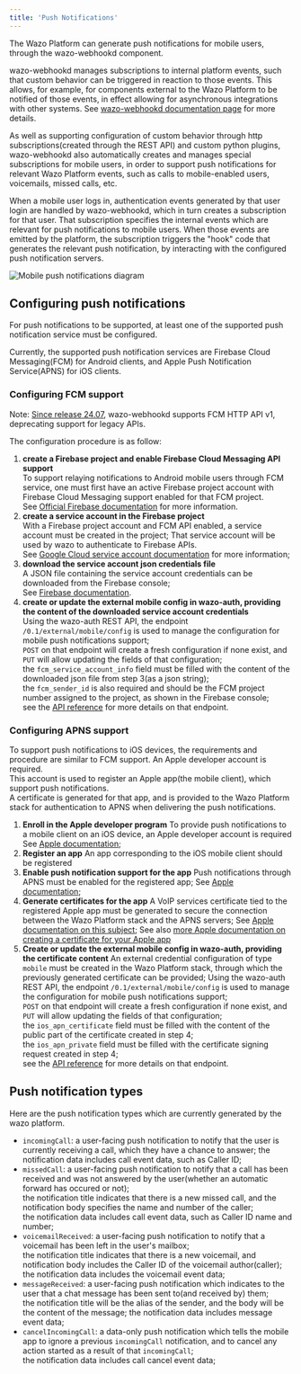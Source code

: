 ```yaml
---
title: 'Push Notifications'
---
```


The Wazo Platform can generate push notifications for mobile users, through the wazo-webhookd
component.

wazo-webhookd manages subscriptions to internal platform events, such that custom behavior can be
triggered in reaction to those events. This allows, for example, for components external to the Wazo
Platform to be notified of those events, in effect allowing for asynchronous integrations with other
systems. See [wazo-webhookd documentation page](/uc-doc/system/wazo-webhookd.md) for more details.

As well as supporting configuration of custom behavior through http subscriptions(created through
the REST API) and custom python plugins, wazo-webhookd also automatically creates and manages
special subscriptions for mobile users, in order to support push notifications for relevant Wazo
Platform events, such as calls to mobile-enabled users, voicemails, missed calls, etc.

When a mobile user logs in, authentication events generated by that user login are handled by
wazo-webhookd, which in turn creates a subscription for that user. That subscription specifies the
internal events which are relevant for push notifications to mobile users. When those events are
emitted by the platform, the subscription triggers the "hook" code that generates the relevant push
notification, by interacting with the configured push notification servers.

![Mobile push notifications diagram](/diagrams/mobile-mobile-push.svg)

## Configuring push notifications

For push notifications to be supported, at least one of the supported push notification service must
be configured.

Currently, the supported push notification services are Firebase Cloud Messaging(FCM) for Android
clients, and Apple Push Notification Service(APNS) for iOS clients.

### Configuring FCM support

Note: [Since release 24.07](/uc-doc/upgrade/upgrade_notes#24-07), wazo-webhookd supports FCM HTTP
API v1, deprecating support for legacy APIs.

The configuration procedure is as follow:

1. **create a Firebase project and enable Firebase Cloud Messaging API support**  
   To support relaying notifications to Android mobile users through FCM service, one must first
   have an active Firebase project account with Firebase Cloud Messaging support enabled for that
   FCM project.  
   See [Official Firebase documentation](https://firebase.google.com/docs/web/setup/#create-project)
   for more information.
2. **create a service account in the Firebase project**  
   With a Firebase project account and FCM API enabled, a service account must be created in the
   project; That service account will be used by wazo to authenticate to Firebase APIs.  
   See
   [Google Cloud service account documentation](https://cloud.google.com/iam/docs/service-accounts-create?hl=en)
   for more information;
3. **download the service account json credentials file**  
   A JSON file containing the service account credentials can be downloaded from the Firebase
   console;  
   See
   [Firebase documentation](https://firebase.google.com/docs/admin/setup#initialize_the_sdk_in_non-google_environments).
4. **create or update the external mobile config in wazo-auth, providing the content of the
   downloaded service account credentials**  
   Using the wazo-auth REST API, the endpoint `/0.1/external/mobile/config` is used to manage the
   configuration for mobile push notifications support;  
   `POST` on that endpoint will create a fresh configuration if none exist, and `PUT` will allow
   updating the fields of that configuration;  
   the `fcm_service_account_info` field must be filled with the content of the downloaded json file
   from step 3(as a json string);  
   the `fcm_sender_id` is also required and should be the FCM project number assigned to the
   project, as shown in the Firebase console;  
   see the
   [API reference](/documentation/api/authentication.html#tag/external/paths/~1external~1%7Bauth_type%7D~1config/post)
   for more details on that endpoint.

### Configuring APNS support

To support push notifications to iOS devices, the requirements and procedure are similar to FCM
support. An Apple developer account is required.  
This account is used to register an Apple app(the mobile client), which support push
notifications.  
A certificate is generated for that app, and is provided to the Wazo Platform stack for
authentication to APNS when delivering the push notifications.

1. **Enroll in the Apple developer program** To provide push notifications to a mobile client on an
   iOS device, an Apple developer account is required See
   [Apple documentation](https://developer.apple.com/support/app-account/#organization);
2. **Register an app** An app corresponding to the iOS mobile client should be registered
3. **Enable push notification support for the app** Push notifications through APNS must be enabled
   for the registered app; See
   [Apple documentation](https://developer.apple.com/documentation/usernotifications/registering-your-app-with-apns);
4. **Generate certificates for the app** A VoIP services certificate tied to the registered Apple
   app must be generated to secure the connection between the Wazo Platform stack and the APNS
   servers; See
   [Apple documentation on this subject](https://developer.apple.com/documentation/usernotifications/establishing-a-certificate-based-connection-to-apns);
   See also
   [more Apple documentation on creating a certificate for your Apple app](https://developer.apple.com/help/account/create-certificates/create-voip-services-certificates)
5. **Create or update the external mobile config in wazo-auth, providing the certificate content**
   An external credential configuration of type `mobile` must be created in the Wazo Platform stack,
   through which the previously generated certificate can be provided; Using the wazo-auth REST API,
   the endpoint `/0.1/external/mobile/config` is used to manage the configuration for mobile push
   notifications support;  
   `POST` on that endpoint will create a fresh configuration if none exist, and `PUT` will allow
   updating the fields of that configuration;  
   the `ios_apn_certificate` field must be filled with the content of the public part of the
   certificate created in step 4;  
   the `ios_apn_private` field must be filled with the certificate signing request created in step
   4;  
   see the
   [API reference](/documentation/api/authentication.html#tag/external/paths/~1external~1%7Bauth_type%7D~1config/post)
   for more details on that endpoint.

## Push notification types

Here are the push notification types which are currently generated by the wazo platform.

- `incomingCall`: a user-facing push notification to notify that the user is currently receiving a
  call, which they have a chance to answer; the notification data includes call event data, such as
  Caller ID;
- `missedCall`: a user-facing push notification to notify that a call has been received and was not
  answered by the user(whether an automatic forward has occured or not);  
  the notification title indicates that there is a new missed call, and the notification body
  specifies the name and number of the caller;  
  the notification data includes call event data, such as Caller ID name and number;
- `voicemailReceived`: a user-facing push notification to notify that a voicemail has been left in
  the user's mailbox;  
   the notification title indicates that there is a new voicemail, and notification body includes the
  Caller ID of the voicemail author(caller);  
   the notification data includes the voicemail event data;
- `messageReceived`: a user-facing push notification which indicates to the user that a chat message
  has been sent to(and received by) them;  
  the notification title will be the alias of the sender, and the body will be the content of the
  message; the notification data includes message event data;
- `cancelIncomingCall`: a data-only push notification which tells the mobile app to ignore a
  previous `incomingCall` notification, and to cancel any action started as a result of that
  `incomingCall`;  
   the notification data includes call cancel event data;
